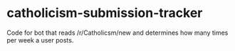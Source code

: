 # catholicism-submission-tracker
Code for bot that reads /r/Catholicsm/new and determines how many times per week a user posts.
